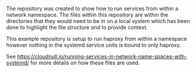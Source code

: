 The repository was created to show how to run services from within
a network namespace. The files within this repository are within
the directories that they would need to be in on a local system
which has been done to highlight the file structure and to provide
context.

This example repository is setup to run haproxy from within a
namespace however nothing in the systemd service units is bound to
only haproxy.

See https://cloudnull.io/running-services-in-network-name-spaces-with-systemd/
for more details on how these files are used.
